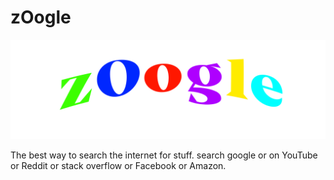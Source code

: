 # zOogle

[![image-text](Imagine.PNG)](https://minecraftteet.github.io/zOogle/)

The best way to search the internet for stuff.
search google or on YouTube or Reddit or stack overflow or Facebook or Amazon.
